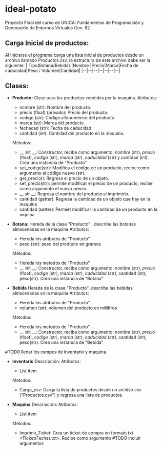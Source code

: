 # ideal-potato
Proyecto Final del curso de UNICA: Fundamentos de Programación y Generación de Entornos Virtuales Gen. 82

## **Carga Inicial de productos:**

Al iniciarse el programa carga una lista inicial de productos desde un archivo llamado Productos.csv, la estructura de este archivo debe ser la siguiente:
| Tipo(Botana/Bebida) |Nombre |Precio|Marca|Fecha de caducidad|Peso / Volumen|Cantidad|
|--|--|--|--|--|--|--|


## **Clases:**

 - **Producto:**
	Clase para los productos vendidos por la maquina.
	Atributos:
	 - nombre (str): Nombre del producto.
	 - precio (float) (privado): Precio del producto. 
	 - codigo (str): Código alfanumérico del producto.
	 - marca (str): Marca del producto.
	 - fechacad (str): Fecha de caducidad.
	 - cantidad (int): Cantidad del producto en la maquina.

	Métodos:
	 - __ init __: Constructor, recibe como argumento:
	 *nombre* (str), *precio* (float), *codigo* (str), *marca* (str), *caducidad* (str) y  cantidad (int). 
	 Crea una instancia de "Producto"
	 - set_codigo(str): Modifica el código de un producto, recibe como argumento el código nuevo (str).
	 - get_precio(): Regresa el precio de un objeto.
	 - set_precio(str): permite modificar el precio de un producto, recibe como argumento el nuevo precio. 
	 - __ str __: Regresa el nombre del producto al imprimirlo. 
	 - cantidad (getter): Regresa la cantidad de un objeto que hay en la maquina
	 - cantidad (setter): Permiet modificar la cantidad de un producto en la mquina

 - **Botana**:
 Hereda de la clase "Producto" ,  describe las botanas almacenadas en la maquina
 Atributos:
	 - Hereda los atributos de "Producto"
	 - peso (str): peso del producto en gramos

	Métodos:
	 - Hereda los metodos de  "Producto"
	 - __ init __: Constructor, recibe como argumento:
	 *nombre* (str), *precio* (float), *codigo* (str), *marca* (str), *caducidad* (str),  cantidad (int), peso(str).
	 Crea una instancia de "Botana"
 - **Bebida**
 Hereda de la clase "Producto", describe las bebidas almacenadas en la maquina
 Atributos:
	 - Hereda los atributos de "Producto"
	 - volumen (str): volumen del producto en mililitros

	Métodos:
	 - Hereda los metodos de  "Producto"
	 - __ init __: Constructor, recibe como argumento:
	 *nombre* (str), *precio* (float), *codigo* (str), *marca* (str), *caducidad* (str),  cantidad (int), peso(str).
	 Crea una instancia de "Bebida"

#TODO llenar los campos de inventario y maquina

 - **Inventario**
 Descripción:
 Atributos:
	 - List item

	Métodos:
	 - Carga_csv: Carga la lista de productos desde un archivo csv ("Productos.csv") y regresa una lista de productos.

 - **Maquina**
 Descripción:
 Atributos:
	 - List item

	Métodos:
	 - Imprimir_Ticket: Crea un ticket de compra en formato txt <Ticket(Fecha).txt>. Recibe como argumento #TODO incluir argumentos
	

	
	
